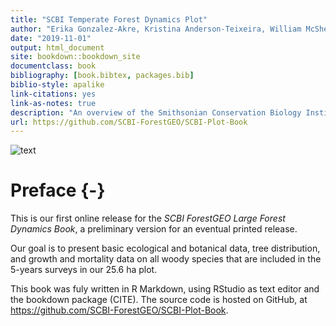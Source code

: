 ```yaml
--- 
title: "SCBI Temperate Forest Dynamics Plot"
author: "Erika Gonzalez-Akre, Kristina Anderson-Teixeira, William McShea, Alyssa Terrell, Ian McGregor, Caroline Kittle"
date: "2019-11-01"
output: html_document
site: bookdown::bookdown_site
documentclass: book
bibliography: [book.bibtex, packages.bib]
biblio-style: apalike
link-citations: yes
link-as-notes: true
description: "An overview of the Smithsonian Conservation Biology Institute's research plot."
url: https://github.com/SCBI-ForestGEO/SCBI-Plot-Book
---
```


![text](maps_figures_tables/ch_1_intro/green.jpg)

# Preface {-}
This is our first online release for the *SCBI ForestGEO Large Forest Dynamics Book*, a preliminary version for an eventual printed release. 

Our goal is to present basic ecological and botanical data, tree distribution, and growth and mortality data on all woody species that are included in the 5-years surveys in our 25.6 ha plot.


This book was fuly written in R Markdown, using RStudio as text editor and the bookdown package (CITE). The source code is hosted on GitHub, at https://github.com/SCBI-ForestGEO/SCBI-Plot-Book. 






